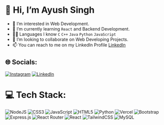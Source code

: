 # 👋 Hi, I’m Ayush Singh
- 👀 I’m interested in Web Development.
- 🌱 I’m currently learning `React` and Backend Development.
- 🧑‍💻 Languages I know `C` `C++` `Java` `Python` `JavaScript` 
- 💞️ I’m looking to collaborate on Web Developing Projects.
- 📫 You can reach to me on my LinkedIn Profile [LinkedIn](https://www.linkedin.com/in/ayush-singh-959207253/)

## 🌐 Socials:<br>

[![Instagram](https://img.shields.io/badge/Instagram-%23E4405F.svg?logo=Instagram&logoColor=white)](https://www.instagram.com/insane.coder?igsh=a28wazdod2cxd2ll) [![LinkedIn](https://img.shields.io/badge/LinkedIn-%230077B5.svg?logo=linkedin&logoColor=white)](https://www.linkedin.com/in/ayush-singh-959207253/) 

# 💻 Tech Stack:

![NodeJS](https://img.shields.io/badge/node.js-6DA55F?style=for-the-badge&logo=node.js&logoColor=white) ![CSS3](https://img.shields.io/badge/css3-%231572B6.svg?style=for-the-badge&logo=css3&logoColor=white) ![JavaScript](https://img.shields.io/badge/javascript-%23323330.svg?style=for-the-badge&logo=javascript&logoColor=%23F7DF1E) ![HTML5](https://img.shields.io/badge/html5-%23E34F26.svg?style=for-the-badge&logo=html5&logoColor=white) ![Python](https://img.shields.io/badge/python-3670A0?style=for-the-badge&logo=python&logoColor=ffdd54) ![Vercel](https://img.shields.io/badge/vercel-%23000000.svg?style=for-the-badge&logo=vercel&logoColor=white) ![Bootstrap](https://img.shields.io/badge/bootstrap-%23563D7C.svg?style=for-the-badge&logo=bootstrap&logoColor=white) ![Express.js](https://img.shields.io/badge/express.js-%23404d59.svg?style=for-the-badge&logo=express&logoColor=%2361DAFB) ![React Router](https://img.shields.io/badge/React_Router-CA4245?style=for-the-badge&logo=react-router&logoColor=white) ![React](https://img.shields.io/badge/react-%2320232a.svg?style=for-the-badge&logo=react&logoColor=%2361DAFB) ![TailwindCSS](https://img.shields.io/badge/tailwindcss-%2338B2AC.svg?style=for-the-badge&logo=tailwind-css&logoColor=white) ![MySQL](https://img.shields.io/badge/mysql-%2300f.svg?style=for-the-badge&logo=mysql&logoColor=white)
